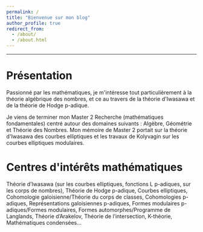 ```yaml
---
permalink: /
title: "Bienvenue sur mon blog"
author_profile: true
redirect_from: 
  - /about/
  - /about.html
---
```

---

Présentation
======
Passionné par les mathématiques, je m'intéresse tout particulièrement à la théorie algébrique des nombres, et ce au travers de la théorie d'Iwasawa et de la théorie de Hodge p-adique.  

Je viens de terminer mon Master 2 Recherche (mathématiques fondamentales) centré autour des domaines suivants : Algèbre, Géométrie et Théorie des Nombres. Mon mémoire de Master 2 portait sur la théorie d'Iwasawa des courbes elliptiques et les travaux de Kolyvagin sur les courbes elliptiques modulaires.

Centres d'intérêts mathématiques
======
Théorie d’Iwasawa (sur les courbes elliptiques, fonctions L p-adiques, sur les corps de nombres), Théorie de Hodge p-adique, Courbes elliptiques, Cohomologie galoisienne/Théorie du corps de classes, Cohomologies p-adiques, Représentations galoisiennes p-adiques, Formes modulaires p-adiques/Formes modulaires, Formes automorphes/Programme de Langlands, Théorie d’Arakelov, Théorie de l’intersection, K-théorie, Mathématiques condensées...